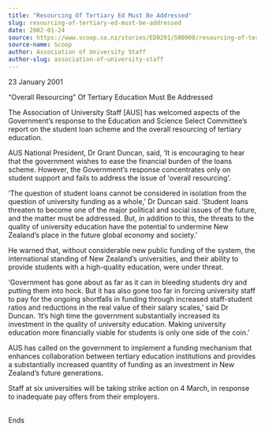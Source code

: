 ```yaml
---
title: "Resourcing Of Tertiary Ed Must Be Addressed"
slug: resourcing-of-tertiary-ed-must-be-addressed
date: 2002-01-24
source: https://www.scoop.co.nz/stories/ED0201/S00008/resourcing-of-tertiary-ed-must-be-addressed.htm
source-name: Scoop
author: Association of University Staff
author-slug: association-of-university-staff
---
```


<p>23 January 2001</p>



<p>“Overall Resourcing” Of Tertiary
Education Must Be Addressed</p>

<p>The Association of University
Staff [AUS] has welcomed aspects of the Government’s
response to the Education and Science Select Committee’s
report on the student loan scheme and the overall resourcing
of tertiary education.</p>

<p>AUS National President, Dr Grant
Duncan, said, ‘It is encouraging to hear that the government
wishes to ease the financial burden of the loans scheme.
However, the Government’s response concentrates only on
student support and fails to address the issue of ‘overall
resourcing’.<p>

<p>‘The question of student loans cannot be
considered in isolation from the question of university
funding as a whole,’ Dr Duncan said. ‘Student loans threaten
to become one of the major political and social issues of
the future, and the matter must be addressed. But, in
addition to this, the threats to the quality of university
education have the potential to undermine New Zealand’s
place in the future global economy and society.’</p>

<p>He warned
that, without considerable new public funding of the system,
the international standing of New Zealand’s universities,
and their ability to provide students with a high-quality
education, were under threat.</p>

<p>‘Government has gone about
as far as it can in bleeding students dry and putting them
into hock. But it has also gone too far in forcing
university staff to pay for the ongoing shortfalls in
funding through increased staff-student ratios and
reductions in the real value of their salary scales,’ said
Dr Duncan. ‘It’s high time the government substantially
increased its investment in the quality of university
education. Making university education more financially
viable for students is only one side of the coin.’</p>

<p>AUS has
called on the government to implement a funding mechanism
that enhances collaboration between tertiary education
institutions and provides a substantially increased quantity
of funding as an investment in New Zealand’s future
generations.</p>

<p>Staff at six universities will be taking
strike action on 4 March, in response to inadequate pay
offers from their employers.<p>

<p><br>Ends<br><p>
         